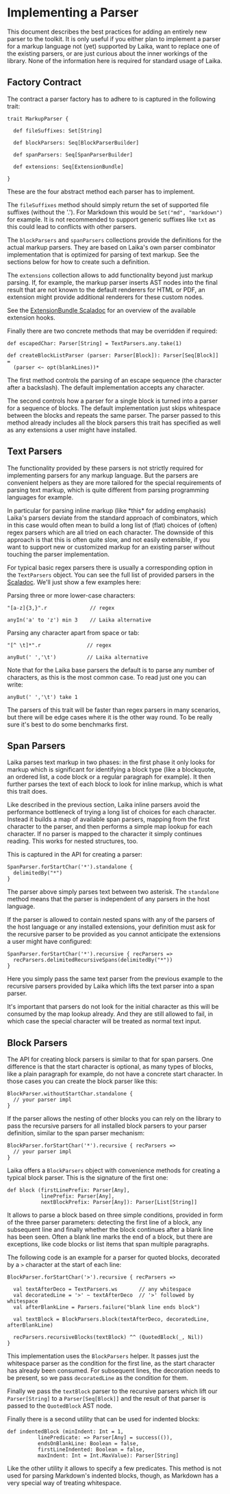 
Implementing a Parser
=====================

This document describes the best practices for adding an entirely new parser to the toolkit.
It is only useful if you either plan to implement a parser for a markup language not (yet)
supported by Laika, want to replace one of the existing parsers, or are just
curious about the inner workings of the library. None of the information here is required
for standard usage of Laika.


Factory Contract
----------------

The contract a parser factory has to adhere to is captured in the following
trait:

    trait MarkupParser {
  
      def fileSuffixes: Set[String]

      def blockParsers: Seq[BlockParserBuilder]
      
      def spanParsers: Seq[SpanParserBuilder]
  
      def extensions: Seq[ExtensionBundle]
      
    }

These are the four abstract method each parser has to implement.    
    
The `fileSuffixes` method should simply return the set of supported file
suffixes (without the '.'). For Markdown this would be `Set("md", "markdown")`
for example. It is not recommended to support generic suffixes like `txt` as this
could lead to conflicts with other parsers.

The `blockParsers` and `spanParsers` collections provide the definitions for the
actual markup parsers. They are based on Laika's own parser combinator implementation
that is optimized for parsing of text markup. See the sections below for how to 
create such a definition.

The `extensions` collection allows to add functionality beyond just markup parsing.
If, for example, the markup parser inserts AST nodes into the final result that
are not known to the default renderers for HTML or PDF, an extension might provide
additional renderers for these custom nodes. 

See the [ExtensionBundle Scaladoc][bundle-scaladoc] for an overview of the available
extension hooks.

Finally there are two concrete methods that may be overridden if required:

    def escapedChar: Parser[String] = TextParsers.any.take(1)

    def createBlockListParser (parser: Parser[Block]): Parser[Seq[Block]] = 
      (parser <~ opt(blankLines))*

The first method controls the parsing of an escape sequence (the character after
a backslash). The default implementation accepts any character.

The second controls how a parser for a single block is turned into a parser for
a sequence of blocks. The default implementation just skips whitespace between
the blocks and repeats the same parser. The parser passed to this method already
includes all the block parsers this trait has specified as well as any extensions
a user might have installed.


[bundle-scaladoc]: ../api/#laika.bundle.ExtensionBundle



Text Parsers
------------

The functionality provided by these parsers is not strictly required for implementing
parsers for any markup language. But the parsers are convenient helpers as they are more tailored 
for the special requirements of parsing text markup, which is quite different from parsing programming 
languages for example. 

In particular for parsing inline markup (like \*this\* for adding emphasis) Laika's parsers deviate
from the standard approach of combinators, which in this case would often mean to build
a long list of (flat) choices of (often) regex parsers which are all tried on each character.
The downside of this approach is that this is often quite slow, and not easily extensible, 
if you want to support new or customized markup for an existing parser without touching the parser
implementation.

For typical basic regex parsers there is usually a corresponding option in the `TextParsers`
object. You can see the full list of provided parsers in the [Scaladoc][text-scaladoc].
We'll just show a few examples here:

Parsing three or more lower-case characters:

    "[a-z]{3,}".r              // regex
    
    anyIn('a' to 'z') min 3    // Laika alternative

Parsing any character apart from space or tab:

    "[^ \t]*".r               // regex
    
    anyBut(' ','\t')          // Laika alternative

Note that for the Laika base parsers the default is to parse any number of characters,
as this is the most common case. To read just one you can write:

    anyBut(' ','\t') take 1

The parsers of this trait will be faster than regex parsers in many scenarios, but
there will be edge cases where it is the other way round. To be really sure it's best
to do some benchmarks first. 


[text-scaladoc]: ../api/#laika.parse.core.text.TextParsers



Span Parsers
------------

Laika parses text markup in two phases: in the first phase it only looks for markup which is
significant for identifying a block type (like a blockquote, an ordered list, a code block
or a regular paragraph for example). It then further parses the text of each block to look
for inline markup, which is what this trait does.

Like described in the previous section, Laika inline parsers avoid the performance bottleneck
of trying a long list of choices for each character. Instead it builds a map of available
span parsers, mapping from the first character to the parser, and then performs a simple
map lookup for each character. If no parser is mapped to the character it simply continues
reading. This works for nested structures, too.

This is captured in the API for creating a parser:

    SpanParser.forStartChar('*').standalone {
      delimitedBy("*")
    }    

The parser above simply parses text between two asterisk. The `standalone` method means
that the parser is independent of any parsers in the host language.

If the parser is allowed to contain nested spans with any of the parsers of the host language
or any installed extensions, your definition must ask for the recursive parser to be provided
as you cannot anticipate the extensions a user might have configured:

    SpanParser.forStartChar('*').recursive { recParsers =>
      recParsers.delimitedRecursiveSpans(delimitedBy("*"))
    } 

Here you simply pass the same text parser from the previous example to the recursive
parsers provided by Laika which lifts the text parser into a span parser.

It's important that parsers do not look for the initial character as this will be consumed by the map lookup already. 
And they are still allowed to fail, in which case the special character will be treated as
normal text input.



Block Parsers
-------------

The API for creating block parsers is similar to that for span parsers. One difference
is that the start character is optional, as many types of blocks, like a plain paragraph
for example, do not have a concrete start character. In those cases you can create the block
parser like this:

    BlockParser.withoutStartChar.standalone {
      // your parser impl
    }    

If the parser allows the nesting of other blocks you can rely on the library to pass
the recursive parsers for all installed block parsers to your parser definition, similar
to the span parser mechanism:

    BlockParser.forStartChar('*').recursive { recParsers =>
      // your parser impl
    } 

Laika offers a `BlockParsers` object with convenience methods for creating
a typical block parser. This is the signature of the first one:
  
    def block (firstLinePrefix: Parser[Any], 
               linePrefix: Parser[Any], 
               nextBlockPrefix: Parser[Any]): Parser[List[String]]

It allows to parse a block based on three simple conditions, provided in form of
the three parser parameters: detecting the first line of a block, any subsequent
line and finally whether the block continues after a blank line has been seen.
Often a blank line marks the end of a block, but there are exceptions, like code
blocks or list items that span multiple paragraphs.

The following code is an example for a parser for quoted blocks, decorated
by a `>` character at the start of each line:

    BlockParser.forStartChar('>').recursive { recParsers =>
      
      val textAfterDeco = TextParsers.ws       // any whitespace
      val decoratedLine = '>' ~ textAfterDeco  // '>' followed by whitespace
      val afterBlankLine = Parsers.failure("blank line ends block")
      
      val textBlock = BlockParsers.block(textAfterDeco, decoratedLine, afterBlankLine)
      
      recParsers.recursiveBlocks(textBlock) ^^ (QuotedBlock(_, Nil))
    }
    
This implementation uses the `BlockParsers` helper. It passes just the whitespace
parser as the condition for the first line, as the start character has already 
been consumed. For subsequent lines, the decoration needs to be present, so
we pass `decoratedLine` as the condition for them.

Finally we pass the `textBlock` parser to the recursive parsers which lift our
`Parser[String]` to a `Parser[Seq[Block]]` and the result of that parser is 
passed to the `QuotedBlock` AST node.

Finally there is a second utility that can be used for indented blocks:

    def indentedBlock (minIndent: Int = 1,
              linePredicate: => Parser[Any] = success(()),
              endsOnBlankLine: Boolean = false,
              firstLineIndented: Boolean = false,
              maxIndent: Int = Int.MaxValue): Parser[String]

Like the other utility it allows to specify a few predicates. This method
is not used for parsing Markdown's indented blocks, though, as Markdown has
a very special way of treating whitespace.
